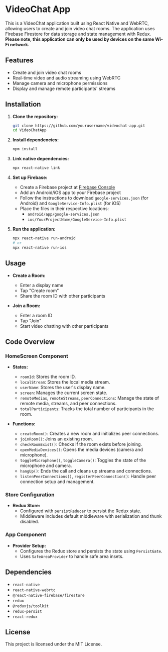 # VideoChat App

This is a VideoChat application built using React Native and WebRTC, allowing users to create and join video chat rooms. The application uses Firebase Firestore for data storage and state management with Redux. **Please note, this application can only be used by devices on the same Wi-Fi network.**

## Features

- Create and join video chat rooms
- Real-time video and audio streaming using WebRTC
- Manage camera and microphone permissions
- Display and manage remote participants' streams

## Installation

1. **Clone the repository:**

    ```sh
    git clone https://github.com/yourusername/videochat-app.git
    cd VideoChatApp
    ```

2. **Install dependencies:**

    ```sh
    npm install
    ```

3. **Link native dependencies:**

    ```sh
    npx react-native link
    ```

4. **Set up Firebase:**

    - Create a Firebase project at [Firebase Console](https://console.firebase.google.com/)
    - Add an Android/iOS app to your Firebase project
    - Follow the instructions to download `google-services.json` (for Android) and `GoogleService-Info.plist` (for iOS)
    - Place the files in their respective locations:
        - `android/app/google-services.json`
        - `ios/YourProjectName/GoogleService-Info.plist`

5. **Run the application:**

    ```sh
    npx react-native run-android
    # or
    npx react-native run-ios
    ```

## Usage

- **Create a Room:**
    - Enter a display name
    - Tap "Create room"
    - Share the room ID with other participants

- **Join a Room:**
    - Enter a room ID
    - Tap "Join"
    - Start video chatting with other participants

## Code Overview

### HomeScreen Component

- **States:**
    - `roomId`: Stores the room ID.
    - `localStream`: Stores the local media stream.
    - `userName`: Stores the user's display name.
    - `screen`: Manages the current screen state.
    - `remoteMedias`, `remoteStreams`, `peerConnections`: Manage the state of remote media, streams, and peer connections.
    - `totalParticipants`: Tracks the total number of participants in the room.

- **Functions:**
    - `createRoom()`: Creates a new room and initializes peer connections.
    - `joinRoom()`: Joins an existing room.
    - `checkRoomExist()`: Checks if the room exists before joining.
    - `openMediaDevices()`: Opens the media devices (camera and microphone).
    - `toggleMicrophone()`, `toggleCamera()`: Toggles the state of the microphone and camera.
    - `hangUp()`: Ends the call and cleans up streams and connections.
    - `listenPeerConnections()`, `registerPeerConnection()`: Handle peer connection setup and management.

### Store Configuration

- **Redux Store:**
    - Configured with `persistReducer` to persist the Redux state.
    - Middleware includes default middleware with serialization and thunk disabled.

### App Component

- **Provider Setup:**
    - Configures the Redux store and persists the state using `PersistGate`.
    - Uses `SafeAreaProvider` to handle safe area insets.

## Dependencies

- `react-native`
- `react-native-webrtc`
- `@react-native-firebase/firestore`
- `redux`
- `@reduxjs/toolkit`
- `redux-persist`
- `react-redux`

## License

This project is licensed under the MIT License.
